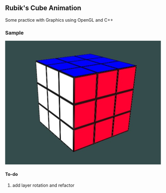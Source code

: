 ## Rubik's Cube Animation

Some practice with Graphics using OpenGL and C++

### Sample
![Preview](rubiks_cube_animation/images/sample.jpg)
#### To-do
1) add layer rotation and refactor